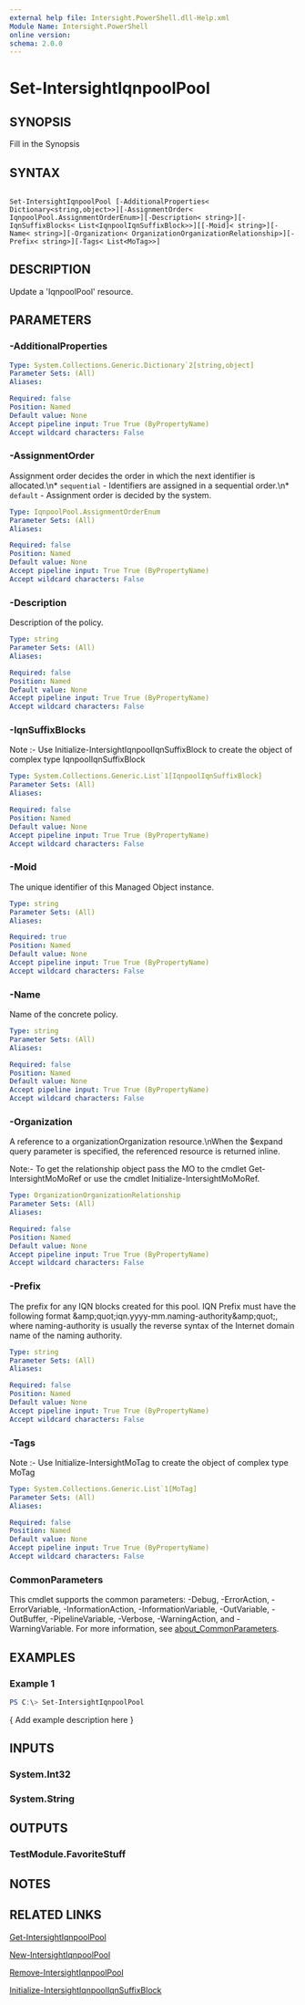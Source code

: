 ```yaml
---
external help file: Intersight.PowerShell.dll-Help.xml
Module Name: Intersight.PowerShell
online version:
schema: 2.0.0
---
```


# Set-IntersightIqnpoolPool

## SYNOPSIS
Fill in the Synopsis

## SYNTAX

```

Set-IntersightIqnpoolPool [-AdditionalProperties< Dictionary<string,object>>][-AssignmentOrder< IqnpoolPool.AssignmentOrderEnum>][-Description< string>][-IqnSuffixBlocks< List<IqnpoolIqnSuffixBlock>>][[-Moid]< string>][-Name< string>][-Organization< OrganizationOrganizationRelationship>][-Prefix< string>][-Tags< List<MoTag>>]

```

## DESCRIPTION
Update a &apos;IqnpoolPool&apos; resource.

## PARAMETERS

### -AdditionalProperties


```yaml
Type: System.Collections.Generic.Dictionary`2[string,object]
Parameter Sets: (All)
Aliases:

Required: false
Position: Named
Default value: None
Accept pipeline input: True True (ByPropertyName)
Accept wildcard characters: False
```

### -AssignmentOrder
Assignment order decides the order in which the next identifier is allocated.\n* `sequential` - Identifiers are assigned in a sequential order.\n* `default` - Assignment order is decided by the system.

```yaml
Type: IqnpoolPool.AssignmentOrderEnum
Parameter Sets: (All)
Aliases:

Required: false
Position: Named
Default value: None
Accept pipeline input: True True (ByPropertyName)
Accept wildcard characters: False
```

### -Description
Description of the policy.

```yaml
Type: string
Parameter Sets: (All)
Aliases:

Required: false
Position: Named
Default value: None
Accept pipeline input: True True (ByPropertyName)
Accept wildcard characters: False
```

### -IqnSuffixBlocks


Note :- Use Initialize-IntersightIqnpoolIqnSuffixBlock to create the object of complex type IqnpoolIqnSuffixBlock

```yaml
Type: System.Collections.Generic.List`1[IqnpoolIqnSuffixBlock]
Parameter Sets: (All)
Aliases:

Required: false
Position: Named
Default value: None
Accept pipeline input: True True (ByPropertyName)
Accept wildcard characters: False
```

### -Moid
The unique identifier of this Managed Object instance.

```yaml
Type: string
Parameter Sets: (All)
Aliases:

Required: true
Position: Named
Default value: None
Accept pipeline input: True True (ByPropertyName)
Accept wildcard characters: False
```

### -Name
Name of the concrete policy.

```yaml
Type: string
Parameter Sets: (All)
Aliases:

Required: false
Position: Named
Default value: None
Accept pipeline input: True True (ByPropertyName)
Accept wildcard characters: False
```

### -Organization
A reference to a organizationOrganization resource.\nWhen the $expand query parameter is specified, the referenced resource is returned inline.

 Note:- To get the relationship object pass the MO to the cmdlet Get-IntersightMoMoRef 
or use the cmdlet Initialize-IntersightMoMoRef.

```yaml
Type: OrganizationOrganizationRelationship
Parameter Sets: (All)
Aliases:

Required: false
Position: Named
Default value: None
Accept pipeline input: True True (ByPropertyName)
Accept wildcard characters: False
```

### -Prefix
The prefix for any IQN blocks created for this pool. IQN Prefix must have the following format \&amp;quot;iqn.yyyy-mm.naming-authority\&amp;quot;, where naming-authority is usually the reverse syntax of the Internet domain name of the naming authority.

```yaml
Type: string
Parameter Sets: (All)
Aliases:

Required: false
Position: Named
Default value: None
Accept pipeline input: True True (ByPropertyName)
Accept wildcard characters: False
```

### -Tags


Note :- Use Initialize-IntersightMoTag to create the object of complex type MoTag

```yaml
Type: System.Collections.Generic.List`1[MoTag]
Parameter Sets: (All)
Aliases:

Required: false
Position: Named
Default value: None
Accept pipeline input: True True (ByPropertyName)
Accept wildcard characters: False
```


### CommonParameters
This cmdlet supports the common parameters: -Debug, -ErrorAction, -ErrorVariable, -InformationAction, -InformationVariable, -OutVariable, -OutBuffer, -PipelineVariable, -Verbose, -WarningAction, and -WarningVariable. For more information, see [about_CommonParameters](http://go.microsoft.com/fwlink/?LinkID=113216).

## EXAMPLES

### Example 1
```powershell
PS C:\> Set-IntersightIqnpoolPool
```

{ Add example description here }

## INPUTS

### System.Int32

### System.String

## OUTPUTS

### TestModule.FavoriteStuff

## NOTES

## RELATED LINKS

[Get-IntersightIqnpoolPool](./Get-IntersightIqnpoolPool.md)

[New-IntersightIqnpoolPool](./New-IntersightIqnpoolPool.md)

[Remove-IntersightIqnpoolPool](./Remove-IntersightIqnpoolPool.md)

[Initialize-IntersightIqnpoolIqnSuffixBlock](./Initialize-IntersightIqnpoolIqnSuffixBlock.md)
